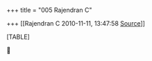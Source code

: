 +++
title = "005 Rajendran C"

+++
[[Rajendran C	2010-11-11, 13:47:58 [Source](https://groups.google.com/g/bvparishat/c/MsAC6Xw6GkU)]]



[TABLE]




